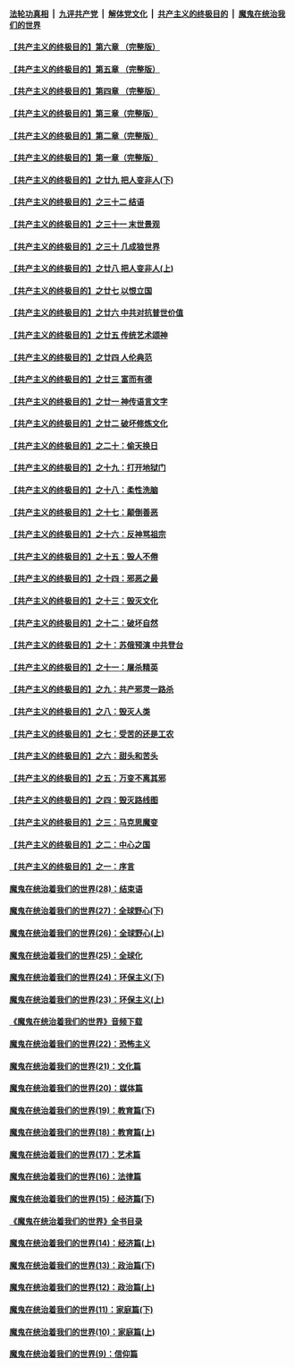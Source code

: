 

####  [法轮功真相](../../../../basic/blob/master/README.md?t=05140231) &nbsp;|&nbsp; [九评共产党](../../../../9ping.md/blob/master/README.md?t=05140231) &nbsp;|&nbsp; [解体党文化](../../../../jtdwh.md/blob/master/README.md?t=05140231)  &nbsp;|&nbsp; [共产主义的终极目的](../../../../gczydzjmd.md/blob/master/README.md?t=05140231) &nbsp;|&nbsp; [魔鬼在统治我们的世界](../../../../mgztzwmdsj.md/blob/master/README.md?t=05140231) 

#### [【共产主义的终极目的】第六章 （完整版）](../pages/nsc422/n11428913.md?t=05140231) 

#### [【共产主义的终极目的】第五章 （完整版）](../pages/nsc422/n11428912.md?t=05140231) 

#### [【共产主义的终极目的】第四章 （完整版）](../pages/nsc422/n11428907.md?t=05140231) 

#### [【共产主义的终极目的】第三章（完整版）](../pages/nsc422/n11428848.md?t=05140231) 

#### [【共产主义的终极目的】第二章（完整版）](../pages/nsc422/n11428831.md?t=05140231) 

#### [【共产主义的终极目的】第一章（完整版）](../pages/nsc422/n11417651.md?t=05140231) 

#### [【共产主义的终极目的】之廿九 把人变非人(下)](../pages/nsc422/n11344140.md?t=05140231) 

#### [【共产主义的终极目的】之三十二 结语](../pages/nsc422/n11360535.md?t=05140231) 

#### [【共产主义的终极目的】之三十一 末世景观](../pages/nsc422/n11351129.md?t=05140231) 

#### [【共产主义的终极目的】之三十 几成狼世界](../pages/nsc422/n11348280.md?t=05140231) 

#### [【共产主义的终极目的】之廿八 把人变非人(上)](../pages/nsc422/n11340492.md?t=05140231) 

#### [【共产主义的终极目的】之廿七 以恨立国](../pages/nsc422/n11336944.md?t=05140231) 

#### [【共产主义的终极目的】之廿六 中共对抗普世价值](../pages/nsc422/n11324785.md?t=05140231) 

#### [【共产主义的终极目的】之廿五 传统艺术颂神](../pages/nsc422/n11296396.md?t=05140231) 

#### [【共产主义的终极目的】之廿四 人伦典范](../pages/nsc422/n11296397.md?t=05140231) 

#### [【共产主义的终极目的】之廿三 富而有德](../pages/nsc422/n11283598.md?t=05140231) 

#### [【共产主义的终极目的】之廿一 神传语言文字](../pages/nsc422/n11263265.md?t=05140231) 

#### [【共产主义的终极目的】之廿二 破坏修炼文化](../pages/nsc422/n11245728.md?t=05140231) 

#### [【共产主义的终极目的】之二十：偷天换日](../pages/nsc422/n11238846.md?t=05140231) 

#### [【共产主义的终极目的】之十九：打开地狱门](../pages/nsc422/n11206376.md?t=05140231) 

#### [【共产主义的终极目的】之十八：柔性洗脑](../pages/nsc422/n11199994.md?t=05140231) 

#### [【共产主义的终极目的】之十七：颠倒善恶](../pages/nsc422/n11179782.md?t=05140231) 

#### [【共产主义的终极目的】之十六：反神骂祖宗](../pages/nsc422/n11166798.md?t=05140231) 

#### [【共产主义的终极目的】之十五：毁人不倦](../pages/nsc422/n11166792.md?t=05140231) 

#### [【共产主义的终极目的】之十四：邪恶之最](../pages/nsc422/n11150249.md?t=05140231) 

#### [【共产主义的终极目的】之十三：毁灭文化](../pages/nsc422/n11135227.md?t=05140231) 

#### [【共产主义的终极目的】之十二：破坏自然](../pages/nsc422/n11135214.md?t=05140231) 

#### [【共产主义的终极目的】之十：苏俄预演 中共登台](../pages/nsc422/n11118424.md?t=05140231) 

#### [【共产主义的终极目的】之十一：屠杀精英](../pages/nsc422/n11118442.md?t=05140231) 

#### [【共产主义的终极目的】之九：共产邪灵一路杀](../pages/nsc422/n11114139.md?t=05140231) 

#### [【共产主义的终极目的】之八：毁灭人类](../pages/nsc422/n11108503.md?t=05140231) 

#### [【共产主义的终极目的】之七：受苦的还是工农](../pages/nsc422/n11101809.md?t=05140231) 

#### [【共产主义的终极目的】之六：甜头和苦头](../pages/nsc422/n11096971.md?t=05140231) 

#### [【共产主义的终极目的】之五：万变不离其邪](../pages/nsc422/n11091285.md?t=05140231) 

#### [【共产主义的终极目的】之四：毁灭路线图](../pages/nsc422/n11086284.md?t=05140231) 

#### [【共产主义的终极目的】之三：马克思魔变](../pages/nsc422/n11061941.md?t=05140231) 

#### [【共产主义的终极目的】之二：中心之国](../pages/nsc422/n11047728.md?t=05140231) 

#### [【共产主义的终极目的】之一：序言](../pages/nsc422/n11086077.md?t=05140231) 

#### [魔鬼在统治着我们的世界(28)：结束语](../pages/nsc422/n10936246.md?t=05140231) 

#### [魔鬼在统治着我们的世界(27)：全球野心(下)](../pages/nsc422/n10928319.md?t=05140231) 

#### [魔鬼在统治着我们的世界(26)：全球野心(上)](../pages/nsc422/n10900318.md?t=05140231) 

#### [魔鬼在统治着我们的世界(25)：全球化](../pages/nsc422/n10788205.md?t=05140231) 

#### [魔鬼在统治着我们的世界(24)：环保主义(下)](../pages/nsc422/n10695307.md?t=05140231) 

#### [魔鬼在统治着我们的世界(23)：环保主义(上)](../pages/nsc422/n10688613.md?t=05140231) 

#### [《魔鬼在统治着我们的世界》音频下载](../pages/nsc422/n10635553.md?t=05140231) 

#### [魔鬼在统治着我们的世界(22)：恐怖主义](../pages/nsc422/n10614727.md?t=05140231) 

#### [魔鬼在统治着我们的世界(21)：文化篇](../pages/nsc422/n10597706.md?t=05140231) 

#### [魔鬼在统治着我们的世界(20)：媒体篇](../pages/nsc422/n10586579.md?t=05140231) 

#### [魔鬼在统治着我们的世界(19)：教育篇(下)](../pages/nsc422/n10564808.md?t=05140231) 

#### [魔鬼在统治着我们的世界(18)：教育篇(上)](../pages/nsc422/n10526970.md?t=05140231) 

#### [魔鬼在统治着我们的世界(17)：艺术篇](../pages/nsc422/n10499093.md?t=05140231) 

#### [魔鬼在统治着我们的世界(16)：法律篇](../pages/nsc422/n10485969.md?t=05140231) 

#### [魔鬼在统治着我们的世界(15)：经济篇(下)](../pages/nsc422/n10469975.md?t=05140231) 

#### [《魔鬼在统治着我们的世界》全书目录](../pages/nsc422/n10464261.md?t=05140231) 

#### [魔鬼在统治着我们的世界(14)：经济篇(上)](../pages/nsc422/n10457370.md?t=05140231) 

#### [魔鬼在统治着我们的世界(13)：政治篇(下)](../pages/nsc422/n10448270.md?t=05140231) 

#### [魔鬼在统治着我们的世界(12)：政治篇(上)](../pages/nsc422/n10444576.md?t=05140231) 

#### [魔鬼在统治着我们的世界(11)：家庭篇(下)](../pages/nsc422/n10440961.md?t=05140231) 

#### [魔鬼在统治着我们的世界(10)：家庭篇(上)](../pages/nsc422/n10435448.md?t=05140231) 

#### [魔鬼在统治着我们的世界(9)：信仰篇](../pages/nsc422/n10432159.md?t=05140231) 

